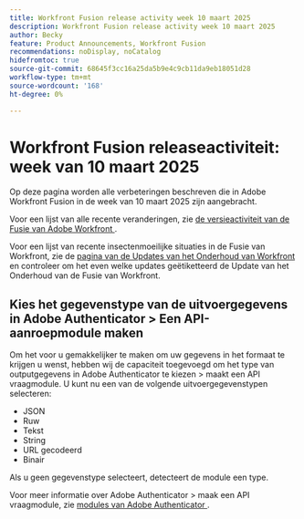 ```yaml
---
title: Workfront Fusion release activity week 10 maart 2025
description: Workfront Fusion release activity week 10 maart 2025
author: Becky
feature: Product Announcements, Workfront Fusion
recommendations: noDisplay, noCatalog
hidefromtoc: true
source-git-commit: 68645f3cc16a25da5b9e4c9cb11da9eb18051d28
workflow-type: tm+mt
source-wordcount: '168'
ht-degree: 0%

---
```


# Workfront Fusion releaseactiviteit: week van 10 maart 2025

Op deze pagina worden alle verbeteringen beschreven die in Adobe Workfront Fusion in de week van 10 maart 2025 zijn aangebracht.

Voor een lijst van alle recente veranderingen, zie [ de versieactiviteit van de Fusie van Adobe Workfront ](/help/workfront-fusion/fusion-product-releases/fusion-release-activity.md).

Voor een lijst van recente insectenmoeilijke situaties in de Fusie van Workfront, zie de [ pagina van de Updates van het Onderhoud van Workfront ](https://experienceleague.adobe.com/nl/docs/workfront-known-issues/releases/current-updates) en controleer om het even welke updates geëtiketteerd de Update van het Onderhoud van de Fusie van Workfront.


## Kies het gegevenstype van de uitvoergegevens in Adobe Authenticator > Een API-aanroepmodule maken

Om het voor u gemakkelijker te maken om uw gegevens in het formaat te krijgen u wenst, hebben wij de capaciteit toegevoegd om het type van outputgegevens in Adobe Authenticator te kiezen > maakt een API vraagmodule. U kunt nu een van de volgende uitvoergegevenstypen selecteren:

* JSON
* Ruw
* Tekst
* String
* URL gecodeerd
* Binair

Als u geen gegevenstype selecteert, detecteert de module een type.

Voor meer informatie over Adobe Authenticator > maak een API vraagmodule, zie [ modules van Adobe Authenticator ](/help/workfront-fusion/references/apps-and-modules/adobe-connectors/adobe-authenticator-modules.md).

